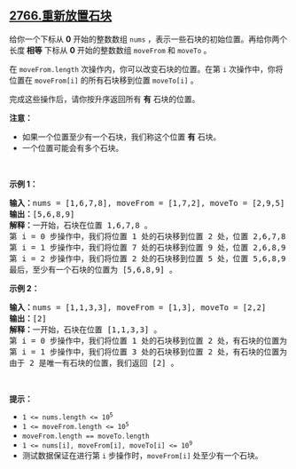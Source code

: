 ## [2766.重新放置石块](https://leetcode.cn/problems/relocate-marbles/)
<p>给你一个下标从 <strong>0</strong>&nbsp;开始的整数数组&nbsp;<code>nums</code>&nbsp;，表示一些石块的初始位置。再给你两个长度<strong>&nbsp;相等</strong>&nbsp;下标从 <strong>0</strong>&nbsp;开始的整数数组&nbsp;<code>moveFrom</code> 和&nbsp;<code>moveTo</code>&nbsp;。</p>

<p>在&nbsp;<code>moveFrom.length</code>&nbsp;次操作内，你可以改变石块的位置。在第&nbsp;<code>i</code>&nbsp;次操作中，你将位置在&nbsp;<code>moveFrom[i]</code>&nbsp;的所有石块移到位置&nbsp;<code>moveTo[i]</code>&nbsp;。</p>

<p>完成这些操作后，请你按升序返回所有 <strong>有</strong>&nbsp;石块的位置。</p>

<p><strong>注意：</strong></p>

<ul>
	<li>如果一个位置至少有一个石块，我们称这个位置 <strong>有</strong>&nbsp;石块。</li>
	<li>一个位置可能会有多个石块。</li>
</ul>

<p>&nbsp;</p>

<p><strong>示例 1：</strong></p>

<pre>
<b>输入：</b>nums = [1,6,7,8], moveFrom = [1,7,2], moveTo = [2,9,5]
<b>输出：</b>[5,6,8,9]
<b>解释：</b>一开始，石块在位置 1,6,7,8 。
第 i = 0 步操作中，我们将位置 1 处的石块移到位置 2 处，位置 2,6,7,8 有石块。
第 i = 1 步操作中，我们将位置 7 处的石块移到位置 9 处，位置 2,6,8,9 有石块。
第 i = 2 步操作中，我们将位置 2 处的石块移到位置 5 处，位置 5,6,8,9 有石块。
最后，至少有一个石块的位置为 [5,6,8,9] 。</pre>

<p><strong>示例 2：</strong></p>

<pre>
<strong>输入：</strong>nums = [1,1,3,3], moveFrom = [1,3], moveTo = [2,2]
<b>输出：</b>[2]
<b>解释：</b>一开始，石块在位置 [1,1,3,3] 。
第 i = 0 步操作中，我们将位置 1 处的石块移到位置 2 处，有石块的位置为 [2,2,3,3] 。
第 i = 1 步操作中，我们将位置 3 处的石块移到位置 2 处，有石块的位置为 [2,2,2,2] 。
由于 2 是唯一有石块的位置，我们返回 [2] 。
</pre>

<p>&nbsp;</p>

<p><strong>提示：</strong></p>

<ul>
	<li><code>1 &lt;= nums.length &lt;= 10<sup>5</sup></code></li>
	<li><code>1 &lt;= moveFrom.length &lt;= 10<sup>5</sup></code></li>
	<li><code>moveFrom.length == moveTo.length</code></li>
	<li><code>1 &lt;= nums[i], moveFrom[i], moveTo[i] &lt;= 10<sup>9</sup></code></li>
	<li>测试数据保证在进行第&nbsp;<code>i</code>&nbsp;步操作时，<code>moveFrom[i]</code>&nbsp;处至少有一个石块。</li>
</ul>
